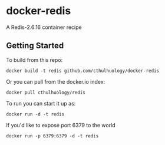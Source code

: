 docker-redis
============

A Redis-2.6.16 container recipe

Getting Started
---------------

To build from this repo:

	docker build -t redis github.com/cthulhuology/docker-redis

Or you can pull from the docker.io index:

	docker pull cthulhuology/redis


To run you can start it up as:

	docker run -d -t redis


If you'd like to expose port 6379 to the world

	docker run -p 6379:6379 -d -t redis


